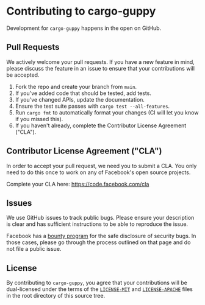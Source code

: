 # Contributing to cargo-guppy

Development for `cargo-guppy` happens in the open on GitHub.

## Pull Requests

We actively welcome your pull requests. If you have a new feature in mind, please discuss the feature in an issue to
ensure that your contributions will be accepted.

1. Fork the repo and create your branch from `main`.
2. If you've added code that should be tested, add tests.
3. If you've changed APIs, update the documentation.
4. Ensure the test suite passes with `cargo test --all-features`.
5. Run `cargo fmt` to automatically format your changes (CI will let you know if you missed this).
6. If you haven't already, complete the Contributor License Agreement ("CLA").

## Contributor License Agreement ("CLA")

In order to accept your pull request, we need you to submit a CLA. You only need to do this once to work on any of
Facebook's open source projects.

Complete your CLA here: <https://code.facebook.com/cla>

## Issues

We use GitHub issues to track public bugs. Please ensure your description is clear and has sufficient instructions to be
able to reproduce the issue.

Facebook has a [bounty program](https://www.facebook.com/whitehat/) for the safe disclosure of security bugs. In those
cases, please go through the process outlined on that page and do not file a public issue.

## License

By contributing to `cargo-guppy`, you agree that your contributions will be dual-licensed under the terms of the
[`LICENSE-MIT`](LICENSE-MIT) and [`LICENSE-APACHE`](LICENSE-APACHE) files in the root directory of this source
tree.
